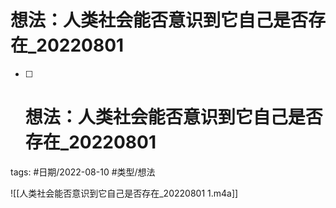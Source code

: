 # 想法：人类社会能否意识到它自己是否存在_20220801
- [ ] # 想法：人类社会能否意识到它自己是否存在_20220801


tags: #日期/2022-08-10 #类型/想法  



![[人类社会能否意识到它自己是否存在_20220801 1.m4a]]
